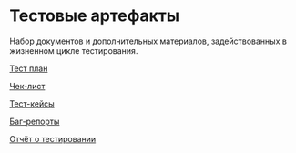 # Тестовые артефакты
Набор документов и дополнительных материалов, задействованных в жизненном цикле тестирования.

[Тест план](artefacts/test_plan.md)

[Чек-лист](artefacts/check_list.md)

[Тест-кейсы]()

[Баг-репорты]()

[Отчёт о тестировании]()